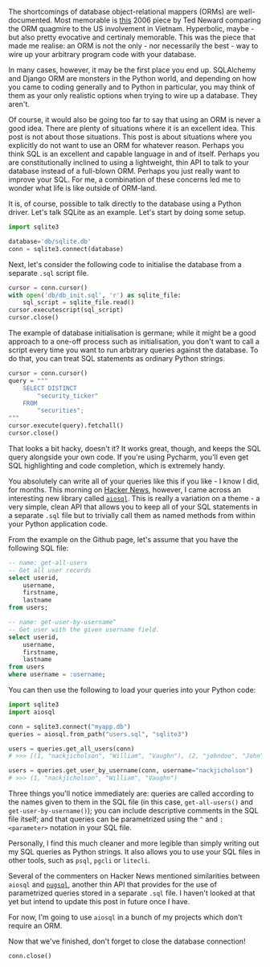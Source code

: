 The shortcomings of database object-relational mappers (ORMs) are well-documented. Most memorable is [this](http://blogs.tedneward.com/post/the-vietnam-of-computer-science/) 2006 piece by Ted Neward comparing the ORM quagmire to the US involvement in Vietnam. Hyperbolic, maybe - but also pretty evocative and certinaly memorable. This was the piece that made me realise: an ORM is not the only - nor necessarily the best - way to wire up your arbitrary program code with your database.

In many cases, however, it may be the first place you end up. SQLAlchemy and Django ORM are monsters in the Python world, and depending on how you came to coding generally and to Python in particular, you may think of them as your only realistic options when trying to wire up a database. They aren't.

Of course, it would also be going too far to say that using an ORM is never a good idea. There are plenty of situations where it is an excellent idea. This post is not about those situations. This post is about situations where you explicitly do not want to use an ORM for whatever reason. Perhaps you think SQL is an excellent and capable language in and of itself. Perhaps you are constitutionally inclined to using a lightweight, thin API to talk to your database instead of a full-blown ORM. Perhaps you just really want to improve your SQL. For me, a combination of these concerns led me to wonder what life is like outside of ORM-land.

It is, of course, possible to talk directly to the database using a Python driver. Let's talk SQLite as an example. Let's start by doing some setup.

```python
import sqlite3

database='db/sqlite.db'
conn = sqlite3.connect(database)
```

Next, let's consider the following code to initialise the database from a separate `.sql` script file.

```python
cursor = conn.cursor()
with open('db/db_init.sql', 'r') as sqlite_file:
    sql_script = sqlite_file.read()
cursor.executescript(sql_script)
cursor.close()
```

The example of database initialisation is germane; while it might be a good approach to a one-off process such as initialisation, you don't want to call a script every time you want to run arbitrary queries against the database. To do that, you can treat SQL statements as ordinary Python strings.

```python
cursor = conn.cursor()
query = """
    SELECT DISTINCT
        "security_ticker"
    FROM
        "securities";
"""
cursor.execute(query).fetchall()
cursor.close()
```

That looks a bit hacky, doesn't it? It works great, though, and keeps the SQL query alongside your own code. If you're using Pycharm, you'll even get SQL highlighting and code completion, which is extremely handy.

You absolutely can write all of your queries like this if you like - I know I did, for months. This morning on [Hacker News](https://news.ycombinator.com/item?id=24130712), however, I came across an interesting new library called [`aiosql`](https://github.com/nackjicholson/aiosql). This is really a variation on a theme - a very simple, clean API that allows you to keep all of your SQL statements in a separate `.sql` file but to trivially call them as named methods from within your Python application code.

From the example on the Github page, let's assume that you have the following SQL file:

```sql
-- name: get-all-users
-- Get all user records
select userid,
    username,
    firstname,
    lastname
from users;

-- name: get-user-by-username^
-- Get user with the given username field.
select userid,
    username,
    firstname,
    lastname
from users
where username = :username;
```

You can then use the following to load your queries into your Python code:

```python
import sqlite3
import aiosql

conn = sqlite3.connect("myapp.db")
queries = aiosql.from_path("users.sql", "sqlite3")

users = queries.get_all_users(conn)
# >>> [(1, "nackjicholson", "William", "Vaughn"), (2, "johndoe", "John", "Doe"), ...]

users = queries.get_user_by_username(conn, username="nackjicholson")
# >>> (1, "nackjicholson", "William", "Vaughn")
```

Three things you'll notice immediately are: queries are called according to the names given to them in the SQL file (in this case, `get-all-users()` and `get-user-by-username()`); you can include descriptive comments in the SQL file itself; and that queries can be parametrized using the `^` and `:<parameter>` notation in your SQL file.

Personally, I find this much cleaner and more legible than simply writing out my SQL queries as Python strings. It also allows you to use your SQL files in other tools, such as `psql`, `pgcli` or `litecli`.

Several of the commenters on Hacker News mentioned similarities between `aiosql` and [`pugsql`](https://github.com/mcfunley/pugsql), another thin API that provides for the use of parametrized queries stored in a separate `.sql` file. I haven't looked at that yet but intend to update this post in future once I have.

For now, I'm going to use `aiosql` in a bunch of my projects which don't require an ORM.

Now that we've finished, don't forget to close the database connection!

```python
conn.close()
```